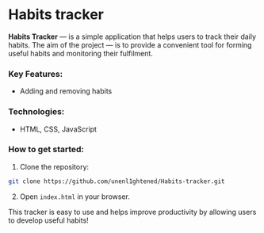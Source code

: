 # Habits tracker


**Habits Tracker** — is a simple application that helps users to track their daily habits. The aim of the project — is to provide a convenient tool for forming useful habits and monitoring their fulfilment.

### Key Features:

* Adding and removing habits

### Technologies:
* HTML, CSS, JavaScript

### How to get started:

1. Clone the repository:
``` bash
git clone https://github.com/unenl1ghtened/Habits-tracker.git
```
2. Open `index.html` in your browser.

This tracker is easy to use and helps improve productivity by allowing users to develop useful habits!

